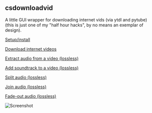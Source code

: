 
## csdownloadvid

A little GUI wrapper for downloading internet vids (via ytdl and pytube)<br/>
(this is just one of my "half hour hacks", by no means an exemplar of design).

[Setup/install](./doc/setup.md)

[Download internet videos](./doc/downloadinternetvids.md)

[Extract audio from a video (lossless)](./doc/extractaudio.md)

[Add soundtrack to a video (lossless)](./doc/addsoundtrack.md)

[Split audio (lossless)](./doc/split.md)

[Join audio (lossless)](./doc/join.md)

[Fade-out audio (lossless)](./doc/addfadeout.md)

![Screenshot](https://raw.githubusercontent.com/downpoured/labs_youthful_projects/master/csdownloadvid/doc/readme_main.png)
